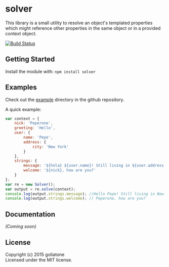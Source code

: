 # solver

This library is a small utility to resolve an object's templated properties which might reference other properties in the same object or in a provided context object.

[![Build Status](https://secure.travis-ci.org/goliatone/gsolver.png)](http://travis-ci.org/goliatone/gsolver)

## Getting Started

Install the module with: `npm install solver`

## Examples
Check out the [example][examples] directory in the github repository.

A quick example:

```js
var context = {
    nick: 'Peperone',
    greeting: 'Hello',
    user: {
        name: 'Pepe',
        address: {
            city: 'New York'
        }
    },
    strings: {
        message: '${hola} ${user.name}! Still living in ${user.address.city}?',
        welcome: '${nick}, how are you?'
    }
};
var re = new Solver();
var output = re.solve(context);
console.log(output.strings.message); //Hello Pepe! Still living in New York?
console.log(output.strings.welcome); // Peperone, how are you?
```

## Documentation
_(Coming soon)_

## License
Copyright (c) 2015 goliatone  
Licensed under the MIT license.

[examples]:https://github.com/goliatone/gsolver/tree/master/example
